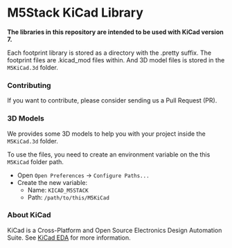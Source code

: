 # M5Stack KiCad Library

**The libraries in this repository are intended to be used with KiCad version 7.**

Each footprint library is stored as a directory with the .pretty suffix. The footprint files are .kicad_mod files within. And 3D model files is stored in the ``M5KiCad.3d`` folder.

### Contributing

If you want to contribute, please consider sending us a Pull Request (PR).

### 3D Models

We provides some 3D models to help you with your project inside the ``M5KiCad.3d`` folder.

To use the files, you need to create an environment variable on the this ``M5KiCad`` folder path.

* Open ``Open Preferences`` -> ``Configure Paths...``
* Create the new variable:
    * Name: ``KICAD_M5STACK``
    * Path: ``/path/to/this/M5KiCad``

### About KiCad

KiCad is a Cross-Platform and Open Source Electronics Design Automation Suite. See [KiCad EDA](https://kicad.org/) for more information.
